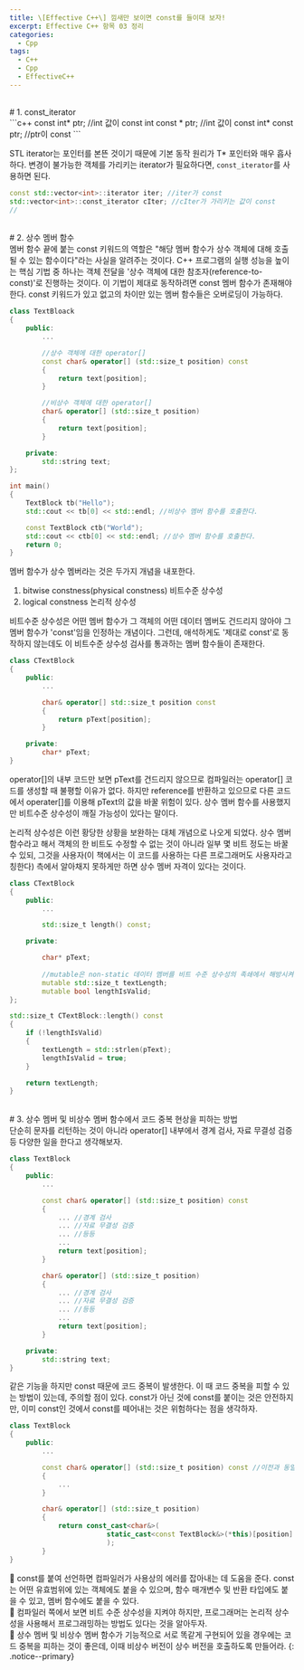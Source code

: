 ```yaml
---
title: \[Effective C++\] 낌새만 보이면 const를 들이대 보자!
excerpt: Effective C++ 항목 03 정리
categories:
  - Cpp
tags:
  - C++
  - Cpp
  - EffectiveC++
---
```


<br>
# 1. const_iterator
<br>
```c++
const int* ptr; //int 값이 const
int const * ptr; //int 값이 const
int* const ptr; //ptr이 const
```

STL iterator는 포인터를 본뜬 것이기 때문에 기본 동작 원리가 T* 포인터와 매우 흡사하다. 변경이 불가능한 객체를 가리키는 iterator가 필요하다면, `const_iterator`를 사용하면 된다.

```c++
const std::vector<int>::iterator iter; //iter가 const
std::vector<int>::const_iterator cIter; //cIter가 가리키는 값이 const
//
```
<br>
# 2. 상수 멤버 함수
<br>
멤버 함수 끝에 붙는 const 키워드의 역할은 "해당 멤버 함수가 상수 객체에 대해 호출될 수 있는 함수이다"라는 사실을 알려주는 것이다. C++ 프로그램의 실행 성능을 높이는 핵심 기법 중 하나는 객체 전달을 '상수 객체에 대한 참조자(reference-to-const)'로 진행하는 것이다. 이 기법이 제대로 동작하려면 const 멤버 함수가 존재해야 한다. const 키워드가 있고 없고의 차이만 있는 멤버 함수들은 오버로딩이 가능하다.

```c++
class TextBloack
{
	public:
		...

		//상수 객체에 대한 operator[]
		const char& operator[] (std::size_t position) const
		{
			return text[position];
		}

		//비상수 객체에 대한 operator[]
		char& operator[] (std::size_t position)
		{
			return text[position];
		}

	private:
		std::string text;
};

int main()
{
	TextBlock tb("Hello");
	std::cout << tb[0] << std::endl; //비상수 멤버 함수를 호출한다.

	const TextBlock ctb("World");
	std::cout << ctb[0] << std::endl; //상수 멤버 함수를 호출한다.
	return 0;
}
```

멤버 함수가 상수 멤버라는 것은 두가지 개념을 내포한다.
1. bitwise constness(physical constness) 비트수준 상수성
2. logical constness 논리적 상수성

비트수준 상수성은 어떤 멤버 함수가 그 객체의 어떤 데이터 멤버도 건드리지 않아야 그 멤버 함수가 'const'임을 인정하는 개념이다. 그런데, 애석하게도 '제대로 const'로 동작하지 않는데도 이 비트수준 상수성 검사를 통과하는 멤버 함수들이 존재한다.

```c++
class CTextBlock
{
	public:
		...

		char& operator[] std::size_t position const
		{
			return pText[position];
		}

	private:
		char* pText;
}
```

operator[]의 내부 코드만 보면 pText를 건드리지 않으므로 컴파일러는 operator[] 코드를 생성할 때 불평할 이유가 없다. 하지만 reference를 반환하고 있으므로 다른 코드에서 operater[]를 이용해 pText의 값을 바꿀 위험이 있다. 상수 멤버 함수를 사용했지만 비트수준 상수성이 깨질 가능성이 있다는 말이다.

논리적 상수성은 이런 황당한 상황을 보완하는 대체 개념으로 나오게 되었다.
상수 멤버 함수라고 해서 객체의 한 비트도 수정할 수 없는 것이 아니라 일부 몇 비트 정도는 바꿀 수 있되, 그것을 사용자(이 책에서는 이 코드를 사용하는 다른 프로그래머도 사용자라고 칭한다) 측에서 알아채지 못하게만 하면 상수 멤버 자격이 있다는 것이다.

```c++
class CTextBlock
{
	public:
		...

		std::size_t length() const;

	private:

		char* pText;
		
		//mutable은 non-static 데이터 멤버를 비트 수준 상수성의 족쇄에서 해방시켜준다.
		mutable std::size_t textLength;
		mutable bool lengthIsValid;
};

std::size_t CTextBlock::length() const
{
	if (!lengthIsValid)
	{
		textLength = std::strlen(pText);
		lengthIsValid = true;
	}

	return textLength;
}
```

<br>
# 3. 상수 멤버 및 비상수 멤버 함수에서 코드 중복 현상을 피하는 방법
<br>
단순히 문자를 리턴하는 것이 아니라 operator[] 내부에서 경계 검사, 자료 무결성 검증 등 다양한 일을 한다고 생각해보자.

```c++
class TextBlock
{
	public:
		...

		const char& operator[] (std::size_t position) const
		{
			... //경계 검사
			... //자료 무결성 검증
			... //등등
			...
			return text[position];
		}

		char& operator[] (std::size_t position)
		{
			... //경계 검사
			... //자료 무결성 검증
			... //등등
			...
			return text[position];
		}

	private:
		std::string text;
}
```

같은 기능을 하지만 const 때문에 코드 중복이 발생한다. 이 때 코드 중복을 피할 수 있는 방법이 있는데, 주의할 점이 있다. const가 아닌 것에 const를 붙이는 것은 안전하지만, 이미 const인 것에서 const를 떼어내는 것은 위험하다는 점을 생각하자.

```c++
class TextBlock
{
	public:
		...

		const char& operator[] (std::size_t position) const //이전과 동일
		{
			...
		}

		char& operator[] (std::size_t position)
		{
			return const_cast<char&>(
						static_cast<const TextBlock&>(*this)[position]
						);
		}
}
```



🔔 const를 붙여 선언하면 컴파일러가 사용상의 에러를 잡아내는 데 도움을 준다. const는 어떤 유효범위에 있는 객체에도 붙을 수 있으며, 함수 매개변수 및 반환 타입에도 붙을 수 있고, 멤버 함수에도 붙을 수 있다.<br>
🔔 컴파일러 쪽에서 보면 비트 수준 상수성을 지켜야 하지만, 프로그래머는 논리적 상수성을 사용해서 프로그래밍하는 방법도 있다는 것을 알아두자.<br>
🔔 상수 멤버 및 비상수 멤버 함수가 기능적으로 서로 똑같게 구현되어 있을 경우에는 코드 중복을 피하는 것이 좋은데, 이때 비상수 버전이 상수 버전을 호출하도록 만들어라.
{: .notice--primary}